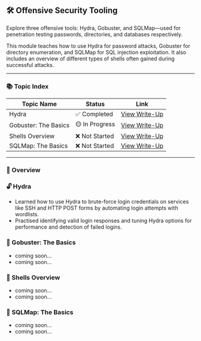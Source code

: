 ## 🛠 Offensive Security Tooling

Explore three offensive tools: Hydra, Gobuster, and SQLMap—used for penetration testing passwords, directories, and databases respectively.

This module teaches how to use Hydra for password attacks, Gobuster for directory enumeration, and SQLMap for SQL injection exploitation. It also includes an overview of different types of shells often gained during successful attacks.

---

### 📚 Topic Index

| Topic Name            | Status         | Link                                                              |
|------------------------|----------------|-------------------------------------------------------------------|
| Hydra                 | ✅ Completed   | [View Write-Up](https://github.com/MQKGitHub/Hydra/)               |
| Gobuster: The Basics  | 🟡 In Progress | [View Write-Up]()    |
| Shells Overview       | ❌ Not Started | [View Write-Up]()        |
| SQLMap: The Basics    | ❌ Not Started | [View Write-Up]()      |

---

### 🧠 Overview

### 🔓 Hydra  
- Learned how to use Hydra to brute-force login credentials on services like SSH and HTTP POST forms by automating login attempts with wordlists.  
- Practised identifying valid login responses and tuning Hydra options for performance and detection of failed logins.


### 🧭 Gobuster: The Basics  
- coming soon...
- coming soon...

### 🐚 Shells Overview  
- coming soon...
- coming soon...

### 💉 SQLMap: The Basics  
- coming soon...
- coming soon...

